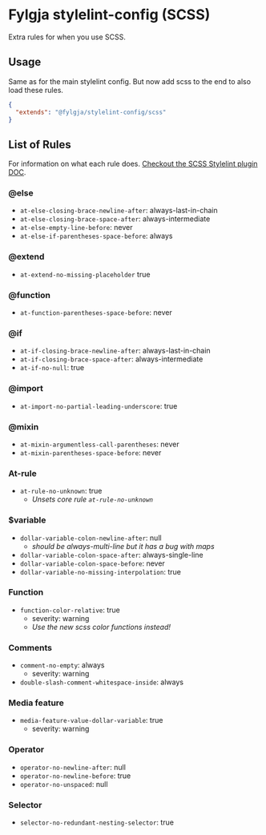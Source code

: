 # Fylgja stylelint-config (SCSS)

Extra rules for when you use SCSS.

## Usage

Same as for the main stylelint config.
But now add scss to the end to also load these rules.

```json
{
  "extends": "@fylgja/stylelint-config/scss"
}
```

## List of Rules

For information on what each rule does.
[Checkout the SCSS Stylelint plugin DOC](https://github.com/kristerkari/stylelint-scss/blob/master/src/rules).

### @else

- `at-else-closing-brace-newline-after`: always-last-in-chain
- `at-else-closing-brace-space-after`: always-intermediate
- `at-else-empty-line-before`: never
- `at-else-if-parentheses-space-before`: always

### @extend

- `at-extend-no-missing-placeholder` true

### @function

- `at-function-parentheses-space-before`: never

### @if

- `at-if-closing-brace-newline-after`: always-last-in-chain
- `at-if-closing-brace-space-after`: always-intermediate
- `at-if-no-null`: true

### @import

- `at-import-no-partial-leading-underscore`: true

### @mixin

- `at-mixin-argumentless-call-parentheses`: never
- `at-mixin-parentheses-space-before`: never

### At-rule

- `at-rule-no-unknown`: true
  - _Unsets core rule `at-rule-no-unknown`_

### $variable

- `dollar-variable-colon-newline-after`: null
  - _should be always-multi-line but it has a bug with maps_
- `dollar-variable-colon-space-after`: always-single-line
- `dollar-variable-colon-space-before`: never
- `dollar-variable-no-missing-interpolation`: true

### Function

- `function-color-relative`: true
  - severity: warning
  - _Use the new scss color functions instead!_

### Comments

- `comment-no-empty`: always
  - severity: warning
- `double-slash-comment-whitespace-inside`: always

### Media feature

- `media-feature-value-dollar-variable`: true
  - severity: warning

### Operator

- `operator-no-newline-after`: null
- `operator-no-newline-before`: true
- `operator-no-unspaced`: null

### Selector

- `selector-no-redundant-nesting-selector`: true
